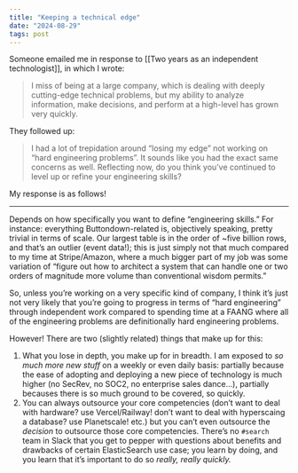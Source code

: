 ```yaml
---
title: "Keeping a technical edge"
date: "2024-08-29"
tags: post
---
```


Someone emailed me in response to [[Two years as an independent technologist]], in which I wrote:

> I miss of being at a large company, which is dealing with deeply cutting-edge technical problems, but my ability to analyze information, make decisions, and perform at a high-level has grown very quickly.

They followed up:

> I had a lot of trepidation around “losing my edge” not working on “hard engineering problems”. It sounds like you had the exact same concerns as well. Reflecting now, do you think you’ve continued to level up or refine your engineering skills?

My response is as follows!

---

Depends on how specifically you want to define “engineering skills.” For instance: everything Buttondown-related is, objectively speaking, pretty trivial in terms of scale. Our largest table is in the order of ~five billion rows, and that’s an outlier (event data!); this is just simply not that much compared to my time at Stripe/Amazon, where a much bigger part of my job was some variation of “figure out how to architect a system that can handle one or two orders of magnitude more volume than conventional wisdom permits.”

So, unless you’re working on a very specific kind of company, I think it’s just not very likely that you’re going to progress in terms of “hard engineering” through independent work compared to spending time at a FAANG where all of the engineering problems are definitionally hard engineering problems.

However! There are two (slightly related) things that make up for this:

1. What you lose in depth, you make up for in breadth. I am exposed to _so much more new stuff_ on a weekly or even daily basis: partially because the ease of adopting and deploying a new piece of technology is much higher (no SecRev, no SOC2, no enterprise sales dance...), partially becauses there is so much ground to be covered, so quickly.
2. You can always outsource your core competencies (don’t want to deal with hardware? use Vercel/Railway! don’t want to deal with hyperscaing a database? use Planetscale! etc.) but you can’t even outsource the _decision_ to outsource those core competencies. There’s no `#search` team in Slack that you get to pepper with questions about benefits and drawbacks of certain ElasticSearch use case; you learn by doing, and you learn that it’s important to do so _really, really quickly._

